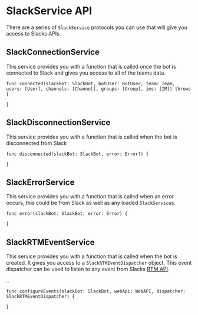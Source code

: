 # SlackService API
There are a series of `SlackService` protocols you can use that 
will give you access to Slacks APIs.

## SlackConnectionService
This service provides you with a function that is called 
once the bot is connected to Slack and gives you 
access to all of the teams data.

```
func connected(slackBot: SlackBot, botUser: BotUser, team: Team, users: [User], channels: [Channel], groups: [Group], ims: [IM]) throws {
    
}
```

## SlackDisconnectionService
This service provides you with a function that is called
when the bot is disconnected from Slack

```
func disconnected(slackBot: SlackBot, error: Error?) {

}
```

## SlackErrorService
This service provides you with a function that is called
when an error occurs, this could be from Slack as well as 
any loaded `SlackService`s.

```
func error(slackBot: SlackBot, error: Error) {

}
```

## SlackRTMEventService
This service provides you with a function that is called when the bot is created.
It gives you access to a `SlackRTMEventDispatcher` object. This event dispatcher can
be used to listen to any event from Slacks [RTM API](https://api.slack.com/rtm).

..

```
func configureEvents(slackBot: SlackBot, webApi: WebAPI, dispatcher: SlackRTMEventDispatcher) {

}
```
